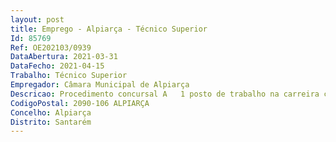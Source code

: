 ```yaml
--- 
layout: post
title: Emprego - Alpiarça - Técnico Superior
Id: 85769
Ref: OE202103/0939
DataAbertura: 2021-03-31
DataFecho: 2021-04-15
Trabalho: Técnico Superior
Empregador: Câmara Municipal de Alpiarça
Descricao: Procedimento concursal A   1 posto de trabalho na carreira categoria de técnico superior área de Economia  desenvolve funções consultivas, de estudo, planeamento, programação, avaliação e aplicação de métodos e processos de natureza técnica e ou científica na área da economia, que fundamentam e preparam a decisão  dinamiza e coordena parcerias com entidades ou organismos, com vista ao empreendedorismo e apoio ao investimento e empresas  elabora pareceres, promove e acompanha projetos conducentes à definição de políticas do Município na área das finanças, nomeadamente, o desenvolvimento de procedimentos de contabilidade e controlo de gestão, respeitando as normas legais e os princípios contabilísticos em vigor  assume a responsabilidade pela regularidade técnica nas áreas contabilísticas e fiscal  verifica a atividade financeira, designadamente o cumprimento dos princípios legais relativos à arrecadação das receitas e à realização das despesas
CodigoPostal: 2090-106 ALPIARÇA
Concelho: Alpiarça
Distrito: Santarém
--- 
```

